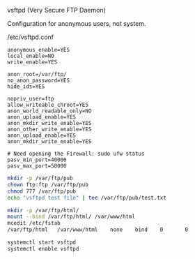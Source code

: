vsftpd (Very Secure FTP Daemon)

Configuration for anonymous users, not system.

/etc/vsftpd.conf

```properties
anonymous_enable=YES
local_enable=NO
write_enable=YES

anon_root=/var/ftp/
no_anon_password=YES
hide_ids=YES

nopriv_user=ftp
allow_writeable_chroot=YES
anon_world_readable_only=NO
anon_upload_enable=YES
anon_mkdir_write_enable=YES
anon_other_write_enable=YES
anon_upload_enable=YES
anon_mkdir_write_enable=YES

# Need opening the Firewall: sudo ufw status
pasv_min_port=40000
pasv_max_port=50000
```

```bash
mkdir -p /var/ftp/pub
chown ftp:ftp /var/ftp/pub
chmod 777 /var/ftp/pub
echo "vsftpd test file" | tee /var/ftp/pub/test.txt
```

```bash
mkdir -p /var/ftp/html/
mount --bind /var/ftp/html/ /var/www/html
mcedit /etc/fstab
/var/ftp/html   /var/www/html    none    bind    0       0
```

```bash
systemctl start vsftpd
systemctl enable vsftpd
```
